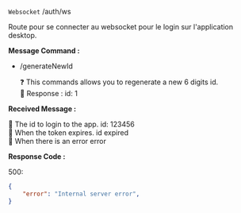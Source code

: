 
`Websocket` /auth/ws

Route pour se connecter au websocket pour le login sur l'application desktop.

 **Message Command :**

- /generateNewId
    
    <aside>
    ❓ This commands allows you to regenerate a new 6 digits id.
    
    </aside>
    
    <aside>
    💬 Response : id: 1
    
    </aside>
    

**Received Message :** 

<aside>
💬 The id to login to the app.
id: 123456

</aside>

<aside>
💬 When the token expires.
id expired

</aside>

<aside>
💬 When there is an error
error

</aside>

**Response Code :** 

500:

```json
{
	"error": "Internal server error",
}
```

</aside>